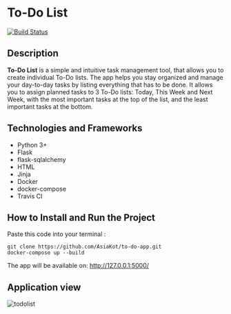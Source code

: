 # To-Do List

[![Build Status](https://app.travis-ci.com/AsiaKot/ToDoApp.svg?branch=master)](https://app.travis-ci.com/github/AsiaKot/ToDoApp)

## Description
<b>To-Do List</b> is a simple and intuitive task management tool, that allows you to create individual To-Do lists. The app helps you stay organized and manage your day-to-day tasks by listing everything that has to be done. It allows you to assign planned tasks to 3 To-Do lists: Today, This Week and Next Week, with the most important tasks at the top of the list, and the least important tasks at the bottom. 

## Technologies and Frameworks

* Python 3+
* Flask
* flask-sqlalchemy
* HTML
* Jinja
* Docker
* docker-compose
* Travis CI

## How to Install and Run the Project

Paste this code into your terminal : 

```
git clone https://github.com/AsiaKot/to-do-app.git
docker-compose up --build
```

The app will be available on: http://127.0.0.1:5000/

## Application view


![todolist](https://user-images.githubusercontent.com/86662368/154766512-ec08384d-57d5-4cc2-ba9b-7788ec14506d.png)
